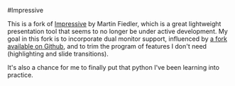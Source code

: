 #Impressive

This is a fork of [Impressive](http://impressive.sourceforge.net/) by Martin Fiedler, which is a great lightweight presentation tool that seems to no longer be under active development. My goal in this fork is to incorporate dual monitor support, influenced by [a fork available on Github](https://github.com/geekq/impressive), and to trim the program of features I don't need (highlighting and slide transitions).

It's also a chance for me to finally put that python I've been learning into practice.
